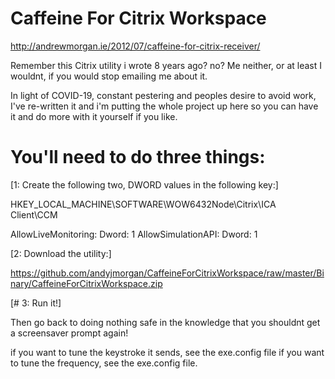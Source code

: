 ﻿# Caffeine For Citrix Workspace

http://andrewmorgan.ie/2012/07/caffeine-for-citrix-receiver/

Remember this Citrix utility i wrote 8 years ago? no? Me neither, or at least I wouldnt, if you would stop emailing me about it.

In light of COVID-19, constant pestering and peoples desire to avoid work, I've re-written it and i'm putting the whole project up here so you can have it and do more with it yourself if you like.

# You'll need to do three things:

[1:  Create the following two, DWORD values in the following key:]

HKEY_LOCAL_MACHINE\SOFTWARE\WOW6432Node\Citrix\ICA Client\CCM

AllowLiveMonitoring: Dword: 1
AllowSimulationAPI: Dword: 1

[2: Download the utility:]

https://github.com/andyjmorgan/CaffeineForCitrixWorkspace/raw/master/Binary/CaffeineForCitrixWorkspace.zip

[# 3: Run it!]

Then go back to doing nothing safe in the knowledge that you shouldnt get a screensaver prompt again!

if you want to tune the keystroke it sends, see the exe.config file
if you want to tune the frequency, see the exe.config file.

